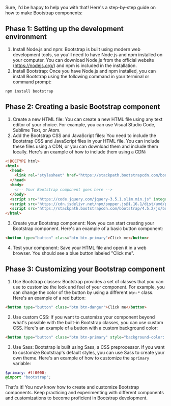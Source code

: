 Sure, I'd be happy to help you with that! Here's a step-by-step guide on how to make Bootstrap components:

Phase 1: Setting up the development environment
---------------------------------------------

1. Install Node.js and npm: Bootstrap is built using modern web development tools, so you'll need to have Node.js and npm installed on your computer. You can download Node.js from the official website (<https://nodejs.org/>) and npm is included in the installation.
2. Install Bootstrap: Once you have Node.js and npm installed, you can install Bootstrap using the following command in your terminal or command prompt:
```
npm install bootstrap
```
Phase 2: Creating a basic Bootstrap component
------------------------------------------

1. Create a new HTML file: You can create a new HTML file using any text editor of your choice. For example, you can use Visual Studio Code, Sublime Text, or Atom.
2. Add the Bootstrap CSS and JavaScript files: You need to include the Bootstrap CSS and JavaScript files in your HTML file. You can include these files using a CDN, or you can download them and include them locally. Here's an example of how to include them using a CDN:
```html
<!DOCTYPE html>
<html>
  <head>
    <link rel="stylesheet" href="https://stackpath.bootstrapcdn.com/bootstrap/4.5.2/css/bootstrap.min.css" integrity="sha384-JcKb8q3iqJ61gNV9KGb8thSsNjpSL0n8PARn9HuZOnIxN0hoP+VmmDGMN5t9UJ0Z" crossorigin="anonymous">
  </head>
  <body>
    <!-- Your Bootstrap component goes here -->
  </body>
  <script src="https://code.jquery.com/jquery-3.5.1.slim.min.js" integrity="sha384-DfXdz2htPH0lsSSs5nCTpuj/zy4C+OGpamoFVy38MVBnE+IbbVYUew+OrCXaRkfj" crossorigin="anonymous"></script>
  <script src="https://cdn.jsdelivr.net/npm/popper.js@1.16.1/dist/umd/popper.min.js" integrity="sha384-9/reFTGAW83EW2RDu2S0VKaIzap3H66lZH81PoYlFhbGU+6BZp6G7niu735Sk7lN" crossorigin="anonymous"></script>
  <script src="https://stackpath.bootstrapcdn.com/bootstrap/4.5.2/js/bootstrap.min.js" integrity="sha384-B4gt1jrGC7Jh4AgTPSdUtOBvfO8shuf57BaghqFfPlYxofvL8/KUEfYiJOMMV+rV" crossorigin="anonymous"></script>
</html>
```
3. Create your Bootstrap component: Now you can start creating your Bootstrap component. Here's an example of a basic button component:
```html
<button type="button" class="btn btn-primary">Click me</button>
```
4. Test your component: Save your HTML file and open it in a web browser. You should see a blue button labeled "Click me".

Phase 3: Customizing your Bootstrap component
------------------------------------------

1. Use Bootstrap classes: Bootstrap provides a set of classes that you can use to customize the look and feel of your component. For example, you can change the color of the button by using a different `btn-*` class. Here's an example of a red button:
```html
<button type="button" class="btn btn-danger">Click me</button>
```
2. Use custom CSS: If you want to customize your component beyond what's possible with the built-in Bootstrap classes, you can use custom CSS. Here's an example of a button with a custom background color:
```html
<button type="button" class="btn btn-primary" style="background-color: red;">Click me</button>
```
3. Use Sass: Bootstrap is built using Sass, a CSS preprocessor. If you want to customize Bootstrap's default styles, you can use Sass to create your own theme. Here's an example of how to customize the `$primary` variable:
```scss
$primary: #ff0000;
@import "bootstrap";
```

That's it! You now know how to create and customize Bootstrap components. Keep practicing and experimenting with different components and customizations to become proficient in Bootstrap development.